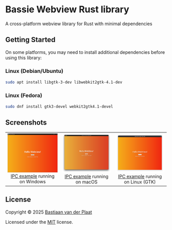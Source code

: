 # Bassie Webview Rust library

A cross-platform webview library for Rust with minimal dependencies

## Getting Started

On some platforms, you may need to install additional dependencies before using this library:

### Linux (Debian/Ubuntu)

```sh
sudo apt install libgtk-3-dev libwebkit2gtk-4.1-dev
```

### Linux (Fedora)

```sh
sudo dnf install gtk3-devel webkit2gtk4.1-devel
```

## Screenshots

<table>
<tr>
<td align="center">
<img src="docs/screenshots/windows.png" alt="ipc example running on Windows" width="300">
<br>
<a href="examples/ipc/">IPC example</a> running on Windows
</td>
<td align="center">
<img src="docs/screenshots/macos.png" alt="ipc example running on macOS" width="300">
<br>
<a href="examples/ipc/">IPC example</a> running on macOS
</td>
<td align="center">
<img src="docs/screenshots/gtk.png" alt="ipc example running on Linux (GTK)" width="300">
<br>
<a href="examples/ipc/">IPC example</a> running on Linux (GTK)
</td>
</tr>
</table>

## License

Copyright © 2025 [Bastiaan van der Plaat](https://github.com/bplaat)

Licensed under the [MIT](../../LICENSE) license.
